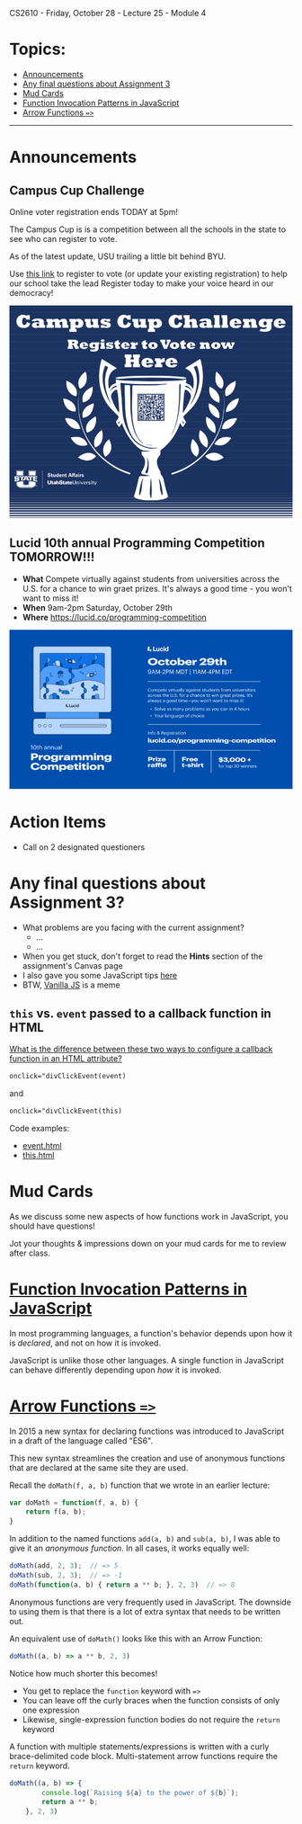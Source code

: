 CS2610 - Friday, October 28 - Lecture 25 - Module 4

# Topics:
* [Announcements](#announcements)
* [Any final questions about Assignment 3](#any-final-questions-about-assignment-3)
* [Mud Cards](#mud-cards)
* [Function Invocation Patterns in JavaScript](#function-invocation-patterns-in-javascript)
* [Arrow Functions `=>`](#arrow-functions-)


------------------------------------------------------------
# Announcements

## Campus Cup Challenge

Online voter registration ends TODAY at 5pm!

The Campus Cup is is a competition between all the schools in the state to see who can register to vote.

As of the latest update, USU trailing a little bit behind BYU.

Use [this link](https://secure.utah.gov/voterreg/index.html?fromLocation=USU) to register to vote (or update your existing registration) to help our school take the lead Register today to make your voice heard in our democracy!

![02-Campus_Cup_Street_Sign.png](02-Campus_Cup_Street_Sign.png)


## Lucid 10th annual Programming Competition TOMORROW!!!

*   **What**  Compete virtually against students from universities across the U.S. for a chance to win graet prizes.  It's always a good time - you won't want to miss it!
*   **When**  9am-2pm Saturday, October 29th
*   **Where** https://lucid.co/programming-competition

![02-lucid.png](./02-lucid.png)


# Action Items

*   Call on 2 designated questioners



# Any final questions about Assignment 3?

*   What problems are you facing with the current assignment?
    *   ...
    *   ...
*   When you get stuck, don't forget to read the **Hints** section of the assignment's Canvas page
*   I also gave you some JavaScript tips [here](../../Module3/JavaScript.md#miscellaneous-tips)
*   BTW, [Vanilla JS](https://vanilla-js.com/) is a meme


## `this` vs. `event` passed to a callback function in HTML

[What is the difference between these two ways to configure a callback function in an HTML attribute?](../../Module3/EventDrivenJavaScript.md#configuring-callback-functions-in-html)

```html
onclick="divClickEvent(event)
```

and 


```html
onclick="divClickEvent(this)
```

Code examples:

*   [event.html](./event.html)
*   [this.html](./this.html)



# Mud Cards

As we discuss some new aspects of how functions work in JavaScript, you should have questions!

Jot your thoughts & impressions down on your mud cards for me to review after class.



# [Function Invocation Patterns in JavaScript](../JavaScript_Arrow_Functions.md#function-invocation-patterns-in-javascript)

In most programming languages, a function's behavior depends upon how it is *declared*, and not on how it is invoked.

JavaScript is unlike those other languages.  A single function in JavaScript can behave differently depending upon *how* it is invoked.



# [Arrow Functions `=>`](../JavaScript_Arrow_Functions.md#arrow-functions-)

In 2015 a new syntax for declaring functions was introduced to JavaScript in a draft of the language called "ES6".  

This new syntax streamlines the creation and use of anonymous functions that are declared at the same site they are used.

Recall the `doMath(f, a, b)` function that we wrote in an earlier lecture:


```javascript
var doMath = function(f, a, b) {
    return f(a, b);
}
```


In addition to the named functions `add(a, b)` and `sub(a, b)`, I was able to give it an *anonymous function*.  In all cases, it works equally well:

```javascript
doMath(add, 2, 3);  // => 5
doMath(sub, 2, 3);  // => -1
doMath(function(a, b) { return a ** b; }, 2, 3)  // => 8
```

Anonymous functions are very frequently used in JavaScript.  The downside to using them is that there is a lot of extra syntax that needs to be written out.

An equivalent use of `doMath()` looks like this with an Arrow Function:

```javascript
doMath((a, b) => a ** b, 2, 3)
```

Notice how much shorter this becomes!

*   You get to replace the `function` keyword with `=>`
*   You can leave off the curly braces when the function consists of only one expression
*   Likewise, single-expression function bodies do not require the `return` keyword


A function with multiple statements/expressions is written with a curly brace-delimited code block.  Multi-statement arrow functions require the `return` keyword.

```javascript
doMath((a, b) => {
        console.log(`Raising ${a} to the power of ${b}`);
        return a ** b;
    }, 2, 3)
```



